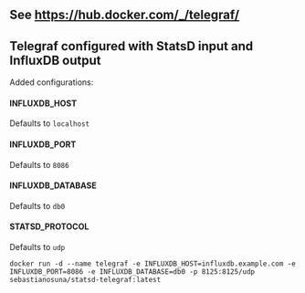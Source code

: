 ## See https://hub.docker.com/_/telegraf/

Telegraf configured with StatsD input and InfluxDB output
---

Added configurations:

#### INFLUXDB_HOST

Defaults to `localhost`

#### INFLUXDB_PORT

Defaults to `8086`

#### INFLUXDB_DATABASE

Defaults to `db0`

#### STATSD_PROTOCOL

Defaults to `udp`


```cli
docker run -d --name telegraf -e INFLUXDB_HOST=influxdb.example.com -e INFLUXDB_PORT=8086 -e INFLUXDB_DATABASE=db0 -p 8125:8125/udp sebastianosuna/statsd-telegraf:latest
```
